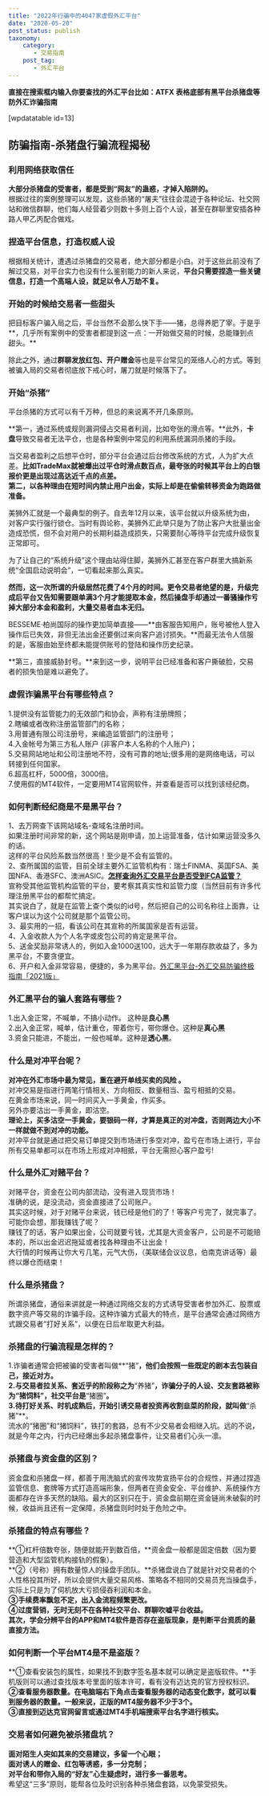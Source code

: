 ```yaml
---
title: "2022年行骗中的4047家虚假外汇平台"
date: "2020-05-20"
post_status: publish
taxonomy:
    category: 
       - 交易指南
    post_tag: 
       - 外汇平台
---
```


**直接在搜索框内输入你要查找的外汇平台比如：ATFX 表格底部有黑平台杀猪盘等防外汇诈骗指南**

\[wpdatatable id=13\]

## 防骗指南-杀猪盘行骗流程揭秘

### 利用网络获取信任

**大部分杀猪盘的受害者，都是受到“网友”的蛊惑，才掉入陷阱的。**  
根据过往的案例整理可以发现，这些杀猪的“屠夫”往往会混迹于各种论坛、社交网站和微信群聊，他们每人经营着少则数十多则上百个人设，甚至在群聊里安插各种路人甲乙丙配合做戏。

### 捏造平台信息，打造权威人设

根据相关统计，遭遇过杀猪盘的交易者，绝大部分都是小白。对于这些此前没有了解过交易，对平台实力也没有什么鉴别能力的新人来说，**平台只需要捏造一些关键信息，打造一个高端人设，就足以令人万劫不复。**

### 开始的时候给交易者一些甜头

把目标客户骗入局之后，平台当然不会那么快下手——猪，总得养肥了宰。于是乎**，几乎所有案例中的受害者都提到这一点：一开始做交易的时候，总能赚到点甜头。**  
  
除此之外，通过**群聊发放红包、开户赠金**等也是平台常见的笼络人心的方式。等到被骗入局的交易者彻底放下戒心时，屠刀就是时候落下了。

### 开始“杀猪”

平台杀猪的方式可以有千万种，但总的来说离不开几条原则。  
  
**第一，通过系统或规则漏洞侵占交易者利润，比如夸张的滑点等。**此外，**卡盘**导致交易者无法平仓，也是各种案例中常见的利用系统漏洞杀猪的手段。  
  
当交易者盈利之后想平仓时，部分平台会通过后台修改系统的方式，人为扩大点差。**比如TradeMax就被爆出过平仓时滑点数百点，最夸张的时候其平台上的白银报价更是出现过高达近千点的点差。**  
**第二，以各种理由在短时间内禁止用户出金，实际上却是在偷偷转移资金为跑路做准备。**  
  
美狮外汇就是一个最典型的例子。自去年12月以来，该平台就以升级系统为由，对客户实行强行锁仓。当时有舆论称，美狮外汇此举只是为了防止客户大批量出金造成恐慌，但不会对用户的长期利益造成损失，只需要耐心等待平台完成升级恢复正常即可。  
  
为了让自己的“系统升级”这个理由站得住脚，美狮外汇甚至在客户群里大搞新系统“全国启动说明会”，一切看起来那么真实。  
  
**然而，这一次所谓的升级居然花费了4个月的时间。**更令交易者绝望的是，升级完成后平台又告知需要跟单满3个月才能提取本金，然后**操盘手却通过一番骚操作亏掉大部分本金和盈利，大量交易者血本无归。**  
  
BESSEME·柏尚国际的操作更加简单直接——**由客服告知用户，账号被他人登入操作后已失效，非但无法出金还要倒过来向客户追讨损失。**而最无法令人信服的是，客服由始至终都未能提供账号的登陆和操作历史纪录。  
  
**第三，直接威胁封号。**来到这一步，说明平台已经准备和客户撕破脸，交易者的损失怕是难以避免了。

### 虚假诈骗黑平台有哪些特点？

1.提供没有监管能力的无效部门和协会，声称有注册牌照；  
2.瞎编或者改称注册监管部门的名称；  
3.用普通有限公司注册号，来编造监管部门的注册号；  
4.入金帐号为第三方私人账户 (非客户本人名称的个人账户)；  
5.交易网站地址和公司注册地不符，没有可靠的地址;很多用的是网络电话，可以转接到任何国家。  
6.超高杠杆，5000倍，3000倍。  
7.使用假的MT4软件，一定要用MT4官网软件，并查看是否可以找到该经纪商。

### 如何判断经纪商是不是黑平台？

1、去万网查下该网站域名-查域名注册时间。  
如果注册时间非常的新，这个网站是刚申请，加上运营准备，估计如果运营没多久的话。  
这样的平台风险系数当然很高！至少是不会有监管的。  
2、查所属国的监管，目前全球主要外汇监管机构有：瑞士FINMA、英国FSA、美国NFA、香港SFC、澳洲ASIC。[**怎样查询外汇交易平台是否受到FCA监管？**](https://we.laowei8.com/is-real-fca.html)  
宣称受其他监管机构监管的平台，要考察其真实性和监管力度（当然目前有许多代理注册黑平台的都帮忙搞定。  
其实说白了，就是在监管上查个类似的id号，然后把自己的公司名称往上面靠，让客户误以为这个公司就是那个监管公司。  
3、最实用的一招，看该公司在其宣称的所属国家是否有运营。  
4、入金收款人为个人名字或皮包公司的肯定是黑平台。  
5、送金奖励非常诱人的，例如入金1000送100，远大于一年期存款收益了，多为黑平台，不要贪便宜。  
6、开户和入金非常容易，便捷的，多为黑平台。[外汇黑平台-外汇交易防骗终极指南「2021版」](https://we.laowei8.com/avoid-forex-scam.html)

### 外汇黑平台的骗人套路有哪些？

1.出入金正常，不喊单，不搞小动作。 这种是**良心黑**  
2.出入金正常，喊单，估计重仓，带着你亏，带你爆仓。这种是**真心黑**  
3.资金只能进，不能出，一般也喊单。这种是**透心黑**。

### 什么是对冲平台呢？

**对冲在外汇市场中最为常见，重在避开单线买卖的风险 。**  
对冲交易是指进行两笔行情相关、方向相反、数量相当、盈亏相抵的交易。  
在黄金市场来说，同一时间买入一手黄金，作买多。  
另外亦要沽出一手黄金，即沽空。  
**理论上，买多沽空一手黄金，要银码一样，才算是真正的对冲盘，否则两边大小不一样就做不到对冲的功能。**  
对冲平台就是通过把交易订单提交到市场进行多空对冲，盈亏在市场上进行，平台所有交易单都可以在市场上形成对冲相抵，平台无需担心客户盈亏!

### 什么是外汇对赌平台？

对赌平台，资金在公司内部流动，没有进入现货市场！  
准确的说，是没流动，资金直接进了公司账户。  
其实这时候，对于对赌平台来说，钱已经是他们的了！等客户亏完了，就完事了。  
可能你会想，那我赚钱了呢？  
赚钱了的话，客户如果出金，公司就要亏钱，尤其是大资金客户，公司是不可能赔本的，所以出金迟迟拖延或者找各种理由不让出金！  
大行情的时候再让你大亏几笔，元气大伤，（美联储会议议息，伯南克讲话等）最终以爆仓而结束！

### 什么是杀猪盘？

所谓杀猪盘，通俗来讲就是一种通过网络交友的方式诱导受害者参加外汇、股票或数字资产等交易的诈骗手段。这种诈骗方式最大的特点，是平台通常会通过网络方式跟交易者“打好关系”，以便在日后牟取更大利益。

### 杀猪盘的行骗流程是怎样的？

1.诈骗者通常会把被骗的受害者叫做**“猪”**，他们会按照一些既定的剧本去包装自己，接近对方。  
2.与交易者拉关系、套近乎的阶段称之为**“养猪”**，诈骗分子的人设、交友套路被称为“猪饲料”，社交平台是**“猪圈”**。  
3.待打好关系、时机成熟后，开始引诱交易者投资再收割韭菜的阶段，就叫做**“杀猪”**。  
流水的“猪圈”和“猪饲料”，铁打的套路，总有不少交易者会相继入坑。远的不说，就是今年之内，行内已经爆出多起杀猪盘事件，让交易者们心头一凛。

### 杀猪盘与资金盘的区别？

资金盘和杀猪盘一样，都善于用洗脑式的宣传攻势宣扬平台的合规性，并通过捏造监管信息、套牌等方式打造高端形象，但两者在资金安全、平台维护、系统操作方面都存在许多天然的缺陷。最大的区别只在于，资金盘前期在资金链尚未破裂的时候，收益尚且还有一定保障，杀猪盘则时时处于危险之中。

### 杀猪盘的特点有哪些？

**①杠杆倍数夸张，随便就能开到数百倍，**资金盘一般都是固定倍数（因为要营造和大型监管机构接轨的假象）。  
**②（号称）拥有数量惊人的操盘手团队。**杀猪盘说白了就是针对交易者的个人性格投其所好，所以会提供大量交易风格、策略各不相同的交易员充当操盘手，实际上只是为了伺机放大亏损侵吞利润和本金。  
**③手续费率飘忽不定，出入金流程频繁更改。**  
**④过度营销，无时无刻不在各种社交平台、群聊吹嘘平台收益。**  
**其次，学会分辨平台的APP和MT4软件是否存在盗版现象，是判断平台资质的最直接方法。**

### 如何判断一个平台MT4是不是盗版？

**①查看安装包的属性，如果找不到数字签名基本就可以确定是盗版软件。**手机版则可以通过查找版本号里面的版本许可，看有没有迈达克的官方授权标识。  
**②查看服务器数量。**在电脑端右下角点击查看服务器的动态变化数字，就可以看到服务器的数量。一般来说，正版的MT4服务器不少于3个。  
③**直接到迈达克官网留言或通过MT4手机端搜索平台名字进行核实。**

### 交易者如何避免被杀猪盘坑？

**面对陌生人突如其来的交易建议，多留一个心眼；**  
**面对诱人的赠金、红包等诱惑，多一分克制；**  
**对平台和带你入局的“好友”心生疑虑时，进行多一番思考。**  
希望这“三多”原则，能帮各位及时识别各种杀猪盘套路，以免蒙受损失。
